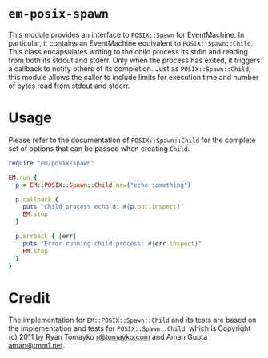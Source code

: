 # `em-posix-spawn`

This module provides an interface to `POSIX::Spawn` for EventMachine. In
particular, it contains an EventMachine equivalent to `POSIX::Spawn::Child`.
This class encapsulates writing to the child process its stdin and reading from
both its stdout and stderr. Only when the process has exited, it triggers a
callback to notify others of its completion. Just as `POSIX::Spawn::Child`,
this module allows the caller to include limits for execution time and number
of bytes read from stdout and stderr.

# Usage

Please refer to the documentation of `POSIX::Spawn::Child` for the complete set
of options that can be passed when creating `Child`.

```ruby
require "em/posix/spawn"

EM.run {
  p = EM::POSIX::Spawn::Child.new("echo something")

  p.callback {
    puts "Child process echo'd: #{p.out.inspect}"
    EM.stop
  }

  p.errback { |err|
    puts "Error running child process: #{err.inspect}"
    EM.stop
  }
}
```

# Credit

The implementation for `EM::POSIX::Spawn::Child` and its tests are based on the
implementation and tests for `POSIX::Spawn::Child`, which is Copyright (c) 2011
by Ryan Tomayko <r@tomayko.com> and Aman Gupta <aman@tmm1.net>.
